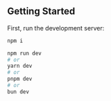 ## Getting Started

First, run the development server:

```bash
npm i

npm run dev
# or
yarn dev
# or
pnpm dev
# or
bun dev
```